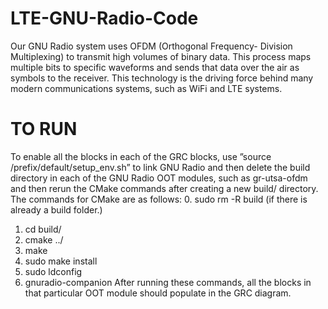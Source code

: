 # LTE-GNU-Radio-Code
Our GNU Radio system uses OFDM (Orthogonal Frequency-
Division Multiplexing) to transmit high volumes of binary data. This process maps multiple bits to specific waveforms and sends that data over the air as symbols to the receiver. This technology is the driving force behind many modern communications systems, such as WiFi and LTE systems.
# TO RUN

To enable all the blocks in each of the GRC blocks, use ”source /prefix/default/setup_env.sh” to link GNU Radio and then delete the build directory in each of the GNU Radio OOT modules, such as gr-utsa-ofdm and then rerun the CMake commands after creating a new build/ directory.
The commands for CMake are as follows:
0. sudo rm -R build (if there is already a build folder.)
1. cd build/
2. cmake ../
3. make
4. sudo make install
5. sudo ldconfig
6. gnuradio-companion
After running these commands, all the blocks in that particular OOT module should populate in the GRC diagram.
